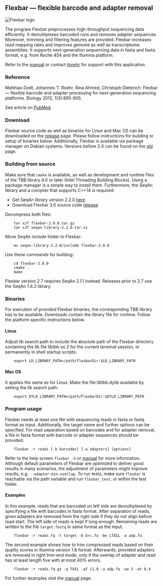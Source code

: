 ## Flexbar — flexible barcode and adapter removal

![Flexbar logo](https://github.com/seqan/flexbar/wiki/images/flexbar-logo.png)

The program Flexbar preprocesses high-throughput sequencing data efficiently. It demultiplexes barcoded runs and removes adapter sequences. Moreover, trimming and filtering features are provided. Flexbar increases read mapping rates and improves genome as well as transcriptome assemblies. It supports next-generation sequencing data in fasta and fastq format, e.g. from Roche 454 and the Illumina platform.

Refer to the [manual](https://github.com/seqan/flexbar/wiki) or contact [jtroehr](https://github.com/jtroehr) for support with this application.


### Reference

Matthias Dodt, Johannes T. Roehr, Rina Ahmed, Christoph Dieterich: Flexbar — flexible barcode and adapter processing for next-generation sequencing platforms. Biology 2012, 1(3):895-905.

See article on [PubMed](http://www.ncbi.nlm.nih.gov/pubmed/24832523).


### Download

Flexbar source code as well as binaries for Linux and Mac OS can be downloaded on the [release](https://github.com/seqan/flexbar/releases) page. Please follow instructions for building or setup of binaries below. Additionally, Flexbar is available via package manager on Debian systems. Versions before 2.4 can be found on the [old](https://sourceforge.net/projects/flexbar) page.


### Building from source

Make sure that `cmake` is available, as well as development and runtime files of the TBB library 4.0 or later (Intel Threading Building Blocks). Using a package manager is a simple way to install them. Furthermore, the SeqAn library and a compiler that supports C++14 is required:

* Get SeqAn library version 2.2.0 [here](https://github.com/seqan/seqan/releases/download/seqan-v2.2.0/seqan-library-2.2.0.tar.xz)
* Download Flexbar 3.0 source code [release](https://github.com/seqan/flexbar/releases)

Decompress both files:

		tar xzf flexbar-3.0.0.tar.gz
		tar xJf seqan-library-2.2.0.tar.xz

Move SeqAn include folder to Flexbar:

        mv seqan-library-2.2.0/include flexbar-3.0.0

Use these commands for building:

        cd flexbar-3.0.0
        cmake .
        make

Flexbar version 2.7 requires SeqAn 2.1.1 instead. Releases prior to 2.7 use the SeqAn 1.4.2 library.


### Binaries

For execution of provided Flexbar binaries, the corresponding TBB library has to be available. Downloads contain the library file for runtime. Follow the platform specific instructions below.

#### Linux
Adjust lib search path to include the absolute path of the Flexbar directory containing the lib file libtbb.so.2 for the current terminal session, or permanently in shell startup scripts:

        export LD_LIBRARY_PATH=/path/FlexbarDir:$LD_LIBRARY_PATH

#### Mac OS
It applies the same as for Linux. Make the file libtbb.dylib available by setting the lib search path:

        export DYLD_LIBRARY_PATH=/path/FlexbarDir:$DYLD_LIBRARY_PATH


### Program usage

Flexbar needs at least one file with sequencing reads in fasta or fastq format as input. Additionally, the target name and further options can be specified. For read separation based on barcodes and for adapter removal, a file in fasta format with barcode or adapter sequences should be provided.

        flexbar -r reads [-b barcodes] [-a adapters] [options]

Refer to the help screen `flexbar -h` or [manual](https://github.com/seqan/flexbar/wiki) for more information. Although default parameters of Flexbar are optimized to deliver good results in many scenarios, the adjustment of parameters might improve results, e.g. `--adapter-min-overlap`. To run tests, make sure `flexbar` is reachable via the path variable and run `flexbar_test.sh` within the test folder.

#### Examples

In this example, reads that are barcoded on left side are demultiplexed by specifying a file with barcodes in fasta format. After separation of reads, given adapters are removed from the right side if they do not align before read start. The left side of reads is kept if long enough. Remaining reads are written to the file `target.fastq` in same format as the input.

		flexbar -r reads.fq -t target -b brc.fa -be LTAIL -a adp.fa

The second example shows how to trim compressed reads based on their quality scores in illumina version 1.8 format. Afterwards, provided adapters are removed in right trim-end mode, only if the overlap of adapter and read has at least length five with at most 40% errors.

		flexbar -r reads.fq.gz -q TAIL -qf i1.8 -a adp.fa -ao 5 -at 0.4

For further examples visit the [manual](https://github.com/seqan/flexbar/wiki) page.

